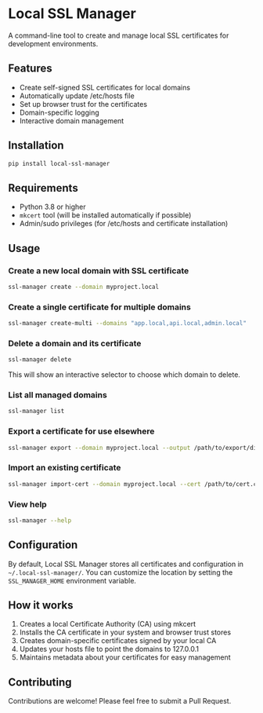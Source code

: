 # Local SSL Manager

A command-line tool to create and manage local SSL certificates for development environments.

## Features

- Create self-signed SSL certificates for local domains
- Automatically update /etc/hosts file
- Set up browser trust for the certificates
- Domain-specific logging
- Interactive domain management

## Installation

```bash
pip install local-ssl-manager
```

## Requirements

- Python 3.8 or higher
- `mkcert` tool (will be installed automatically if possible)
- Admin/sudo privileges (for /etc/hosts and certificate installation)

## Usage

### Create a new local domain with SSL certificate

```bash
ssl-manager create --domain myproject.local
```

### Create a single certificate for multiple domains

```bash
ssl-manager create-multi --domains "app.local,api.local,admin.local"
```

### Delete a domain and its certificate

```bash
ssl-manager delete
```

This will show an interactive selector to choose which domain to delete.

### List all managed domains

```bash
ssl-manager list
```

### Export a certificate for use elsewhere

```bash
ssl-manager export --domain myproject.local --output /path/to/export/dir
```

### Import an existing certificate

```bash
ssl-manager import-cert --domain myproject.local --cert /path/to/cert.crt --key /path/to/key.key
```

### View help

```bash
ssl-manager --help
```

## Configuration

By default, Local SSL Manager stores all certificates and configuration in `~/.local-ssl-manager/`.
You can customize the location by setting the `SSL_MANAGER_HOME` environment variable.

## How it works

1. Creates a local Certificate Authority (CA) using mkcert
2. Installs the CA certificate in your system and browser trust stores
3. Creates domain-specific certificates signed by your local CA
4. Updates your hosts file to point the domains to 127.0.0.1
5. Maintains metadata about your certificates for easy management

## Contributing

Contributions are welcome! Please feel free to submit a Pull Request.
